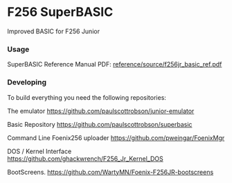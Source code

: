 # F256 SuperBASIC
Improved BASIC for F256 Junior

### Usage

SuperBASIC Reference Manual PDF:
[reference/source/f256jr_basic_ref.pdf](reference/source/f256jr_basic_ref.pdf)

### Developing
To build everything you need the following repositories:

The emulator
https://github.com/paulscottrobson/junior-emulator

Basic Repository
https://github.com/paulscottrobson/superbasic

Command Line Foenix256 uploader 
https://github.com/pweingar/FoenixMgr

DOS / Kernel Interface
https://github.com/ghackwrench/F256_Jr_Kernel_DOS

BootScreens.
https://github.com/WartyMN/Foenix-F256JR-bootscreens

